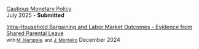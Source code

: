 [Cautious Monetary Policy](/files/Cautious_MP.pdf)  
July 2025 - **Submitted**
  
[Intra-Household Bargaining and Labor Market Outcomes - Evidence from Shared Parental Leave](/files/Parental_leave.pdf)   
<small>with [M. Hampole](https://www.menakahampole.com), and [J. Monteiro](https://sites.google.com/view/joao-cmonteiro/)</small>
December 2024
